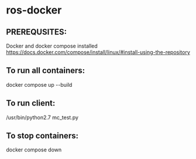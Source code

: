 # ros-docker

## PREREQUSITES:  
Docker and docker compose installed
https://docs.docker.com/compose/install/linux/#install-using-the-repository  

## To run all containers: 
docker compose up --build

## To run client: 
/usr/bin/python2.7 mc_test.py

## To stop containers: 
docker compose down
